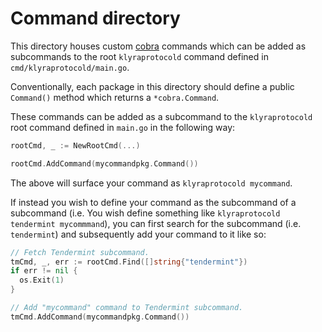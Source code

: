 # Command directory

This directory houses custom [cobra](https://github.com/spf13/cobra) commands which can be added as subcommands to the root `klyraprotocold` command defined in `cmd/klyraprotocold/main.go`.

Conventionally, each package in this directory should define a public `Command()` method which returns a `*cobra.Command`.

These commands can be added as a subcommand to the `klyraprotocold` root command defined in `main.go` in the following way:

```go
rootCmd, _ := NewRootCmd(...)

rootCmd.AddCommand(mycommandpkg.Command())
```

The above will surface your command as `klyraprotocold mycommand`.

If instead you wish to define your command as the subcommand of a subcommand (i.e. You wish define something like `klyraprotocold tendermint mycommmand`), you can first search for the subcommand (i.e. `tendermint`) and subsequently add your command to it like so:

```go
// Fetch Tendermint subcommand.
tmCmd, _, err := rootCmd.Find([]string{"tendermint"})
if err != nil {
  os.Exit(1)
}

// Add "mycommand" command to Tendermint subcommand.
tmCmd.AddCommand(mycommandpkg.Command())
```
